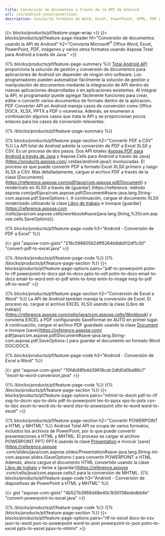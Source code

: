 ```yaml
---
title: Conversión de documentos a través de la API de Android 
url: /es/android-java/conversion/
description: Convierta formatos de Word, Excel, PowerPoint, HTML, PDF e imagen utilizando la API de conversión de Android. Android convierte Office docx, xlsx, pptx a PDF. 
---
```


{{< blocks/products/pf/feature-page-wrap >}}
{{< blocks/products/pf/feature-page-header h1="Conversión de documentos usando la API de Android" h2="Convierta Microsoft<sup>&reg;</sup> Office Word, Excel, PowerPoint, PDF, imágenes y varios otros formatos usando Aspose.Total para Android a través de Java." >}}

{{% blocks/products/pf/feature-page-summary %}}
[Total Android API](https://products.aspose.com/total/android-java/) proporciona la solución de gestión y conversión de documentos para aplicaciones de Android sin depender de ningún otro software. Los programadores pueden automatizar fácilmente la solución de gestión y manipulación de documentos mediante la integración de API dentro de nuevas aplicaciones desarrolladas o en aplicaciones existentes. Al integrar la API, el programador puede agregar fácilmente funciones para crear, editar o convertir varios documentos de formato dentro de la aplicación. PDF Converter API en Android maneja casos de conversión como Office DOCX, XLSX, PPTX a PDF o viceversa. Además, se enumeran a continuación algunos casos que trata la API y se proporcionan pocos enlaces para los casos de conversión relevantes. 

{{% /blocks/products/pf/feature-page-summary  %}}

{{% blocks/products/pf/feature-page-section  h2="Convertir PDF a CSV" %}}
La API total de Android admite la conversión de PDF a Excel XLSX y CSV. Es un proceso de dos pasos. Dos API totales [Aspose.PDF para Android a través de Java](https://products.aspose.com/pdf/android-java/) y Aspose.Cells para Android a través de Java](https://products.aspose.com/ celdas/android-java/) involucradas. El proceso es que puede convertir PDF a formato Excel XLSX primero y luego XLSX a CSV. Más detalladamente, cargue el archivo PDF a través de la clase [Documento] (https://reference.aspose.com/pdf/java/com.aspose.pdf/Document) y renderícelo en XLSX a través de [guardar] (https://reference. método aspose.com/pdf/java/com.aspose.pdf/Document#save-java.lang.String-com.aspose.pdf.SaveOptions-). A continuación, cargue el documento XLSX renderizado utilizando la clase [Libro de trabajo](https://reference.aspose.com/cells/java/com.aspose.cells/Workbook) e invoque [guardar](https://reference.aspose.com /cells/java/com.aspose.cells/workbook#save(java.lang.String,%20com.aspose.cells.SaveOptions)).

{{% blocks/products/pf/feature-page-code h3="Android - Conversión de PDF a Excel" %}}

{{< gist "aspose-com-gists" "216c598605624ff6264b8db912df1c50" "convert-pdf-to-excel.java" >}}

{{% /blocks/products/pf/feature-page-code  %}}
{{% /blocks/products/pf/feature-page-section %}}
{{< blocks/products/pf/feature-page-options pairs="pdf-to-powerpoint potm-to-rtf powerpoint-to-docx ppt-to-docx pptx-to-odt potm-to-docx email-to-docx email-to-word eml-to-pdf emlx-to-bmp emlx-to-image msg-to-pdf oft-to-word" >}}


{{% blocks/products/pf/feature-page-section  h2="Conversión de Excel a Word" %}}
La API de Android también maneja la conversión de Excel. El proceso es, cargue el archivo EXCEL XLSX usando la clase [Libro de trabajo] (https://reference.aspose.com/cells/java/com.aspose.cells/Workbook) y convierta EXCEL a PDF configurando SaveFormat en AUTO en primer lugar. A continuación, cargue el archivo PDF guardado usando la clase [Document](https://reference.aspose.com/pdf/java/com.aspose.pdf/Document) e invoque [save](https://reference.aspose.com/ pdf/java/com.aspose.pdf/Document#save-java.lang.String-com.aspose.pdf.SaveOptions-) para guardar el documento en formato Word DOC/DOCX.

{{% blocks/products/pf/feature-page-code h3="Android - Conversión de Excel a Word" %}}

{{< gist "aspose-com-gists" "10fdb88fb4d39618cdc2dfd0d0bd86c1" "excel-to-word-conversion.java" >}}

{{% /blocks/products/pf/feature-page-code  %}}
{{% /blocks/products/pf/feature-page-section %}}
{{< blocks/products/pf/feature-page-options pairs="mhtml-to-docm pdf-to-rtf svg-to-docm xps-to-dotx pdf-to-powerpoint tex-to-ppsx xps-to-potx csv-to-doc excel-to-word xls-to-word xlsx-to-powerpoint xltx-to-word word-to-excel" >}}

{{% blocks/products/pf/feature-page-section  h2="Convertir POWERPOINT a HTML y MHTML" %}}
Android Total API se ocupa de varios formatos, incluidos los archivos de PowerPoint, por lo que puede convertir presentaciones a HTML y MHTML. El proceso es cargar el archivo POWERPOINT PPT/ PPTX usando la clase [Presentation](https://reference.aspose.com/slides/java/com.aspose.slides/Presentation) e invocar [save](https://reference.aspose .com/slides/java/com.aspose.slides/Presentation#save-java.lang.String-int-com.aspose.slides.ISaveOptions-) para convertir POWERPOINT a HTML. Además, ahora cargue el documento HTML convertido usando la clase [Libro de trabajo](https://reference.aspose.com/cells/java/com.aspose.cells/Workbook) y llame a [guardar](https://reference.aspose .com/cells/java/com.aspose.cells/) para la conversión de MHTML. 
{{% blocks/products/pf/feature-page-code h3="Android - Conversión de diapositivas de PowerPoint a HTML y MHTML" %}}

{{< gist "aspose-com-gists" "4b527b3966d48e40c1b50136eebdbb6e" "convert-powerpoint-to-excel.java" >}}


{{% /blocks/products/pf/feature-page-code  %}}
{{% /blocks/products/pf/feature-page-section %}}
{{< blocks/products/pf/feature-page-options pairs="rtf-to-excel docx-to-csv json-to-word json-to-powerpoint word-to-json powerpoint-to-json potm-to-excel pptx-to-excel ppsx-to-mhtml" >}}